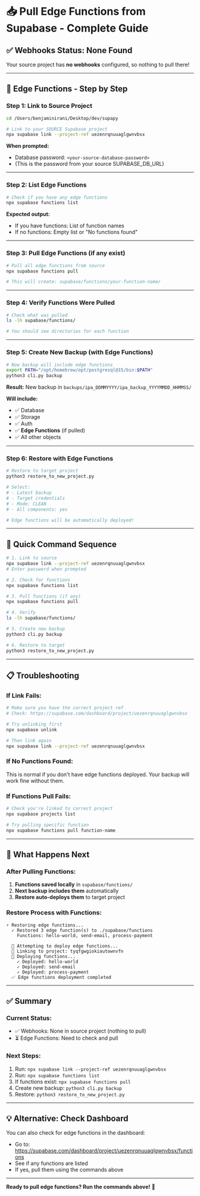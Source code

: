 # 📥 Pull Edge Functions from Supabase - Complete Guide

## ✅ **Webhooks Status: None Found**

Your source project has **no webhooks** configured, so nothing to pull there!

---

## 🎯 **Edge Functions - Step by Step**

### **Step 1: Link to Source Project**

```bash
cd /Users/benjaminirani/Desktop/dev/supapy

# Link to your SOURCE Supabase project
npx supabase link --project-ref uezenrqnuuaglgwnvbsx
```

**When prompted:**
- Database password: `<your-source-database-password>`
- (This is the password from your source SUPABASE_DB_URL)

---

### **Step 2: List Edge Functions**

```bash
# Check if you have any edge functions
npx supabase functions list
```

**Expected output:**
- If you have functions: List of function names
- If no functions: Empty list or "No functions found"

---

### **Step 3: Pull Edge Functions (if any exist)**

```bash
# Pull all edge functions from source
npx supabase functions pull

# This will create: supabase/functions/your-function-name/
```

---

### **Step 4: Verify Functions Were Pulled**

```bash
# Check what was pulled
ls -lh supabase/functions/

# You should see directories for each function
```

---

### **Step 5: Create New Backup (with Edge Functions)**

```bash
# Now backup will include edge functions
export PATH="/opt/homebrew/opt/postgresql@15/bin:$PATH"
python3 cli.py backup
```

**Result:** New backup in `backups/ipa_DDMMYYYY/ipa_backup_YYYYMMDD_HHMMSS/`

**Will include:**
- ✅ Database
- ✅ Storage
- ✅ Auth
- ✅ **Edge Functions** (if pulled)
- ✅ All other objects

---

### **Step 6: Restore with Edge Functions**

```bash
# Restore to target project
python3 restore_to_new_project.py

# Select:
# - Latest backup
# - Target credentials
# - Mode: CLEAN
# - All components: yes

# Edge functions will be automatically deployed!
```

---

## 🚀 **Quick Command Sequence**

```bash
# 1. Link to source
npx supabase link --project-ref uezenrqnuuaglgwnvbsx
# Enter password when prompted

# 2. Check for functions
npx supabase functions list

# 3. Pull functions (if any)
npx supabase functions pull

# 4. Verify
ls -lh supabase/functions/

# 5. Create new backup
python3 cli.py backup

# 6. Restore to target
python3 restore_to_new_project.py
```

---

## 📋 **Troubleshooting**

### **If Link Fails:**

```bash
# Make sure you have the correct project ref
# Check: https://supabase.com/dashboard/project/uezenrqnuuaglgwnvbsx

# Try unlinking first
npx supabase unlink

# Then link again
npx supabase link --project-ref uezenrqnuuaglgwnvbsx
```

### **If No Functions Found:**

This is normal if you don't have edge functions deployed. Your backup will work fine without them.

### **If Functions Pull Fails:**

```bash
# Check you're linked to correct project
npx supabase projects list

# Try pulling specific function
npx supabase functions pull function-name
```

---

## 🎯 **What Happens Next**

### **After Pulling Functions:**

1. **Functions saved locally** in `supabase/functions/`
2. **Next backup includes them** automatically
3. **Restore auto-deploys them** to target project

### **Restore Process with Functions:**

```
⚡ Restoring edge functions...
  ✓ Restored 3 edge function(s) to ./supabase/functions
    Functions: hello-world, send-email, process-payment

  🚀 Attempting to deploy edge functions...
  📡 Linking to project: tyqfgwgiokiautownvfn
  🚀 Deploying functions...
    ✓ Deployed: hello-world
    ✓ Deployed: send-email
    ✓ Deployed: process-payment
  ✅ Edge functions deployment completed
```

---

## ✅ **Summary**

### **Current Status:**
- ✅ Webhooks: None in source project (nothing to pull)
- ⏳ Edge Functions: Need to check and pull

### **Next Steps:**
1. Run: `npx supabase link --project-ref uezenrqnuuaglgwnvbsx`
2. Run: `npx supabase functions list`
3. If functions exist: `npx supabase functions pull`
4. Create new backup: `python3 cli.py backup`
5. Restore: `python3 restore_to_new_project.py`

---

## 💡 **Alternative: Check Dashboard**

You can also check for edge functions in the dashboard:
- Go to: https://supabase.com/dashboard/project/uezenrqnuuaglgwnvbsx/functions
- See if any functions are listed
- If yes, pull them using the commands above

---

**Ready to pull edge functions? Run the commands above!** 🚀
